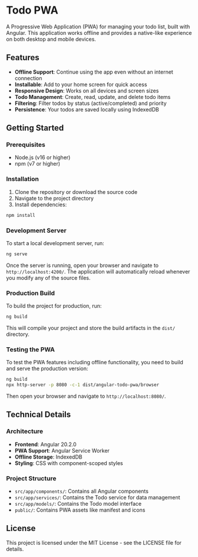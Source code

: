# Todo PWA

A Progressive Web Application (PWA) for managing your todo list, built with Angular. This application works offline and provides a native-like experience on both desktop and mobile devices.

## Features

- **Offline Support**: Continue using the app even without an internet connection
- **Installable**: Add to your home screen for quick access
- **Responsive Design**: Works on all devices and screen sizes
- **Todo Management**: Create, read, update, and delete todo items
- **Filtering**: Filter todos by status (active/completed) and priority
- **Persistence**: Your todos are saved locally using IndexedDB

## Getting Started

### Prerequisites

- Node.js (v16 or higher)
- npm (v7 or higher)

### Installation

1. Clone the repository or download the source code
2. Navigate to the project directory
3. Install dependencies:

```bash
npm install
```

### Development Server

To start a local development server, run:

```bash
ng serve
```

Once the server is running, open your browser and navigate to `http://localhost:4200/`. The application will automatically reload whenever you modify any of the source files.

### Production Build

To build the project for production, run:

```bash
ng build
```

This will compile your project and store the build artifacts in the `dist/` directory.

### Testing the PWA

To test the PWA features including offline functionality, you need to build and serve the production version:

```bash
ng build
npx http-server -p 8080 -c-1 dist/angular-todo-pwa/browser
```

Then open your browser and navigate to `http://localhost:8080/`.

## Technical Details

### Architecture

- **Frontend**: Angular 20.2.0
- **PWA Support**: Angular Service Worker
- **Offline Storage**: IndexedDB
- **Styling**: CSS with component-scoped styles

### Project Structure

- `src/app/components/`: Contains all Angular components
- `src/app/services/`: Contains the Todo service for data management
- `src/app/models/`: Contains the Todo model interface
- `public/`: Contains PWA assets like manifest and icons

## License

This project is licensed under the MIT License - see the LICENSE file for details.
